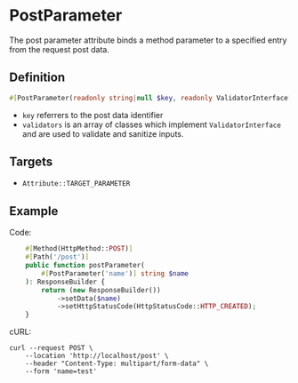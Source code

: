 # PostParameter

The post parameter attribute binds a method parameter to a specified entry from the request post data.

## Definition
```php
#[PostParameter(readonly string|null $key, readonly ValidatorInterface[] $validators = [])]
```

- `key` referrers to the post data identifier
- `validators` is an array of classes which implement `ValidatorInterface` and are used to validate and sanitize inputs.

## Targets

- `Attribute::TARGET_PARAMETER`

## Example

Code:
```php
    #[Method(HttpMethod::POST)]
    #[Path('/post')]
    public function postParameter(
        #[PostParameter('name')] string $name
    ): ResponseBuilder {
        return (new ResponseBuilder())
            ->setData($name)
            ->setHttpStatusCode(HttpStatusCode::HTTP_CREATED);
    }
```

cURL:
```shell
curl --request POST \
    --location 'http://localhost/post' \
    --header "Content-Type: multipart/form-data" \
    --form 'name=test'
```
